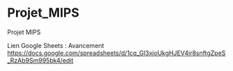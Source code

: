 # Projet_MIPS
Projet MIPS

Lien Google Sheets : Avancement
https://docs.google.com/spreadsheets/d/1cq_Gl3xjoUkgHJEV4ir8snftgZpeS_RzAb9Sm995bk4/edit
